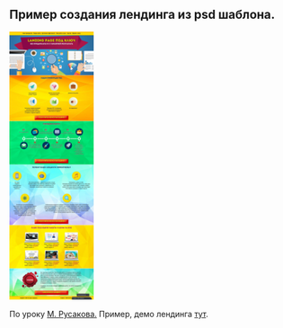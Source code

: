 
## Пример создания лендинга из psd шаблона. 

<img src="https://github.com/eds2109/landing-page1/blob/master/demo_01.jpeg" alt="" width="150"/>  

По уроку [М. Русакова.](https://srs.myrusakov.ru)
Пример, демо лендинга [тут](https://landing-order.ru/).
